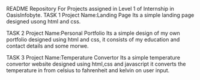 README 
Repository For Projects assigned in Level 1 of Internship in OasisInfobyte.
TASK 1
Project Name:Landing Page
Its a simple landing page designed usong html and css.


TASK 2
Project Name:Personal Portfolio
Its a simple design of my own portfolio designed using html and css,
it consists of my education and contact details and some morwe.



TASK 3
Project Name:Temperature Convertor
Its a simple temperature convertor website designed using html,css and javascript
it converts the temperature in from celsius to fahrenheit and kelvin on user input.

